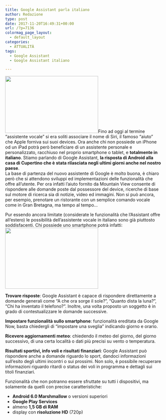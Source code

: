 ```yaml
---
title: Google Assistant parla italiano
author: Redazione
type: post
date: 2017-11-20T16:49:31+00:00
url: /?p=7136
colormag_page_layout:
  - default_layout
categories:
  - ATTUALITÀ
tags:
  - Google Assistant
  - Google Assistant italiano

---
```

<img decoding="async" loading="lazy" class="size-medium wp-image-7138 alignleft" src="https://progressonline.it/wp-content/uploads/2017/11/ap_resize-300x184.png" alt="" width="300" height="184" />Fino ad oggi al termine &#8220;assistente vocale&#8221; si era soliti associare il nome di Siri, il famoso &#8220;aiuto&#8221; che Apple forniva sui suoi devices. Ora anche chi non possiede un iPhone od un iPad potrà però beneficiare di un assistente personale e personalizzato, racchiuso nel proprio smartphone o tablet, e **totalmente in italiano**. Stiamo parlando di Google Assistant, **la risposta di Android alla casa di Cupertino che è stata rilasciata negli ultimi giorni anche nel nostro paese**.  
La base di partenza del nuovo assistente di Google è molto buona, è chiaro però che si attendono sviluppi ed implementazioni delle funzionalità che offre all&#8217;utente. Per ora infatti l&#8217;aiuto fornito da Mountain View consente di rispondere alle domande poste dal possessore del device, ricerche di base sul motore di ricerca sia di notizie, video ed immagini. Non si può ancora, per esempio, prenotare un ristorante con un semplice comando vocale come in Gran Bretagna, ma tempo al tempo&#8230;

Pur essendo ancora limitate (considerate le funzionalità che l&#8217;Assistant offre all&#8217;estero) le possibilità dell&#8217;assistente vocale in italiano sono già piuttosto soddisfacenti. Chi possiede uno smartphone potrà infatti:<img decoding="async" loading="lazy" class="alignnone size-medium wp-image-7139 alignright" src="https://progressonline.it/wp-content/uploads/2017/11/Google-Assistant-in-italiano-300x197.jpg" alt="" width="300" height="197" />

**Trovare risposte**: Google Assistant è capace di rispondere direttamente a domande generali come “A che ora sorge il sole?”, “Quanto dista la luna?”, “Chi ha inventato il telefono?”. Inoltre, una volta proposto un soggetto è in grado di contestualizzare le domande successive.

**Impostare funzionalità sullo smartphone**: funzionalità ereditata da Google Now, basta chiedergli di “impostare una sveglia” indicando giorno e orario.

**Ricevere aggiornamenti meteo**: chiedendo il meteo del giorno, del giorno successivo, di una certa località o dati più precisi su vento o temperatura.

**Risultati sportivi, info voli e risultati finanziari**: Google Assistant può rispondere anche a domande riguardo lo sport, dandoci informazioni sull’esito degli ultimi incontri o sui prossimi. Non solo, è possibile recuperare informazioni riguardo ritardi o status dei voli in programma e dettagli sui titoli finanziari.

Funzionalità che non potranno essere sfruttate su tutti i dispositivi, ma solamente da quelli con precise caratteristiche:

  * **Android 6.0 Marshmallow** o versioni superiori
  * **Google Play Services**
  * almeno **1,5 GB di RAM**
  * display con **risoluzione HD** (720p)